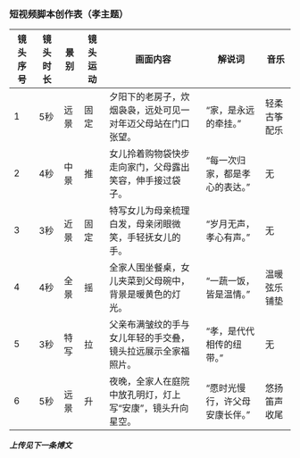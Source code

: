 ### 短视频脚本创作表（孝主题）

| 镜头序号 | 镜头时长 | 景别   | 镜头运动 | 画面内容                                                                 | 解说词                           | 音乐                     |
|----------|----------|--------|----------|--------------------------------------------------------------------------|----------------------------------|--------------------------|
| 1        | 5秒      | 远景   | 固定     | 夕阳下的老房子，炊烟袅袅，远处可见一对年迈父母站在门口张望。             | “家，是永远的牵挂。”             | 轻柔古筝配乐             |
| 2        | 4秒      | 中景   | 推       | 女儿拎着购物袋快步走向家门，父母露出笑容，伸手接过袋子。                 | “每一次归家，都是孝心的表达。”   | 无                       |
| 3        | 3秒      | 近景   | 固定     | 特写女儿为母亲梳理白发，母亲闭眼微笑，手轻抚女儿的手。                   | “岁月无声，孝心有声。”           | 无                       |
| 4        | 4秒      | 全景   | 摇       | 全家人围坐餐桌，女儿夹菜到父母碗中，背景是暖黄色的灯光。                 | “一蔬一饭，皆是温情。”           | 温暖弦乐铺垫             |
| 5        | 3秒      | 特写   | 拉       | 父亲布满皱纹的手与女儿年轻的手交叠，镜头拉远展示全家福照片。             | “孝，是代代相传的纽带。”         | 无                       |
| 6        | 5秒      | 远景   | 升       | 夜晚，全家人在庭院中放孔明灯，灯上写“安康”，镜头升向星空。               | “愿时光慢行，许父母安康长伴。”   | 悠扬笛声收尾             |
**_上传见下一条博文_**